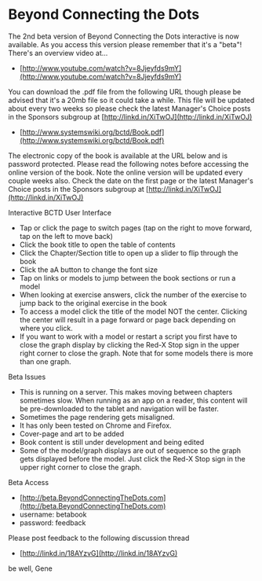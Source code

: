 # Beyond Connecting the Dots #

The 2nd beta version of Beyond Connecting the Dots interactive is now available. As you access this version please remember that it's a "beta"! There's an overview video at...

* [http://www.youtube.com/watch?v=8Jjeyfds9mY](http://www.youtube.com/watch?v=8Jjeyfds9mY)

You can download the .pdf file from the following URL though please be advised that it's a 20mb file so it could take a while. This file will be updated about every two weeks so please check the latest Manager's Choice posts in the Sponsors subgroup at [http://linkd.in/XiTwOJ](http://linkd.in/XiTwOJ)

* [http://www.systemswiki.org/bctd/Book.pdf](http://www.systemswiki.org/bctd/Book.pdf)

The electronic copy of the book is available at the URL below and is password protected. Please read the following notes before accessing the online version of the book. Note the online version will be updated every couple weeks also. Check the date on the first page or the latest Manager's Choice posts in the Sponsors subgroup at [http://linkd.in/XiTwOJ](http://linkd.in/XiTwOJ) 

Interactive BCTD User Interface 

* Tap or click the page to switch pages (tap on the right to move forward, tap on the left to move back) 
* Click the book title to open the table of contents 
* Click the Chapter/Section title to open up a slider to flip through the book 
* Click the aA button to change the font size 
* Tap on links or models to jump between the book sections or run a model 
* When looking at exercise answers, click the number of the exercise to jump back to the original exercise in the book 
* To access a model click the title of the model NOT the center. Clicking the center will result in a page forward or page back depending on where you click. 
* If you want to work with a model or restart a script you first have to close the graph display by clicking the Red-X Stop sign in the upper right corner to close the graph. Note that for some models there is more than one graph. 

Beta Issues 

* This is running on a server. This makes moving between chapters sometimes slow. When running as an app on a reader, this content will be pre-downloaded to the tablet and navigation will be faster. 
* Sometimes the page rendering gets misaligned. 
* It has only been tested on Chrome and Firefox. 
* Cover-page and art to be added 
* Book content is still under development and being edited 
* Some of the model/graph displays are out of sequence so the graph gets displayed before the model. Just click the Red-X Stop sign in the upper right corner to close the graph. 

Beta Access 

* [http://beta.BeyondConnectingTheDots.com](http://beta.BeyondConnectingTheDots.com) 
* username: betabook 
* password: feedback 

Please post feedback to the following discussion thread 

* [http://linkd.in/18AYzvG](http://linkd.in/18AYzvG) 

be well, 
Gene